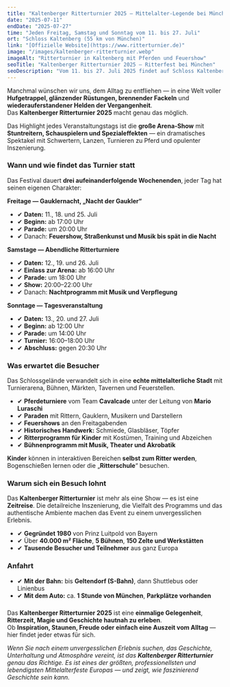 ```yaml
---
title: "Kaltenberger Ritterturnier 2025 — Mittelalter-Legende bei München"
date: "2025-07-11"
endDate: "2025-07-27"
time: "Jeden Freitag, Samstag und Sonntag vom 11. bis 27. Juli"
ort: "Schloss Kaltenberg (55 km von München)"
link: "[Offizielle Website](https://www.ritterturnier.de)"
image: "/images/kaltenberger-ritterturnier.webp"
imageAlt: "Ritterturnier in Kaltenberg mit Pferden und Feuershow"
seoTitle: "Kaltenberger Ritterturnier 2025 — Ritterfest bei München"
seoDescription: "Vom 11. bis 27. Juli 2025 findet auf Schloss Kaltenberg Europas größtes Ritterturnier mit Paraden, Feuershows und mittelalterlicher Atmosphäre statt."
---
```


Manchmal wünschen wir uns, dem Alltag zu entfliehen — in eine Welt voller **Hufgetrappel, glänzender Rüstungen, brennender Fackeln** und **wiederauferstandener Helden der Vergangenheit**.  
Das **Kaltenberger Ritterturnier 2025** macht genau das möglich.

Das Highlight jedes Veranstaltungstags ist die **große Arena-Show** mit **Stuntreitern, Schauspielern und Spezialeffekten** — ein dramatisches Spektakel mit Schwertern, Lanzen, Turnieren zu Pferd und opulenter Inszenierung.

### Wann und wie findet das Turnier statt

Das Festival dauert **drei aufeinanderfolgende Wochenenden**, jeder Tag hat seinen eigenen Charakter:

**Freitage — Gauklernacht, „Nacht der Gaukler“**  
- ✔ **Daten:** 11., 18. und 25. Juli  
- ✔ **Beginn:** ab 17:00 Uhr  
- ✔ **Parade:** um 20:00 Uhr  
- ✔ Danach: **Feuershow, Straßenkunst und Musik bis spät in die Nacht**

**Samstage — Abendliche Ritterturniere**  
- ✔ **Daten:** 12., 19. und 26. Juli  
- ✔ **Einlass zur Arena:** ab 16:00 Uhr  
- ✔ **Parade:** um 18:00 Uhr  
- ✔ **Show:** 20:00–22:00 Uhr  
- ✔ Danach: **Nachtprogramm mit Musik und Verpflegung**

**Sonntage — Tagesveranstaltung**  
- ✔ **Daten:** 13., 20. und 27. Juli  
- ✔ **Beginn:** ab 12:00 Uhr  
- ✔ **Parade:** um 14:00 Uhr  
- ✔ **Turnier:** 16:00–18:00 Uhr  
- ✔ **Abschluss:** gegen 20:30 Uhr

### Was erwartet die Besucher

Das Schlossgelände verwandelt sich in eine **echte mittelalterliche Stadt** mit Turnierarena, Bühnen, Märkten, Tavernen und Feuerstellen.

- ✔ **Pferdeturniere** vom Team **Cavalcade** unter der Leitung von **Mario Luraschi**  
- ✔ **Paraden** mit Rittern, Gauklern, Musikern und Darstellern  
- ✔ **Feuershows** an den Freitagabenden  
- ✔ **Historisches Handwerk:** Schmiede, Glasbläser, Töpfer  
- ✔ **Ritterprogramm für Kinder** mit Kostümen, Training und Abzeichen  
- ✔ **Bühnenprogramm mit Musik, Theater und Akrobatik**

**Kinder** können in interaktiven Bereichen **selbst zum Ritter werden**, Bogenschießen lernen oder die „**Ritterschule**“ besuchen.

### Warum sich ein Besuch lohnt

Das **Kaltenberger Ritterturnier** ist mehr als eine Show — es ist eine **Zeitreise**. Die detailreiche Inszenierung, die Vielfalt des Programms und das authentische Ambiente machen das Event zu einem unvergesslichen Erlebnis.

- ✔ **Gegründet 1980** von Prinz Luitpold von Bayern  
- ✔ Über **40.000 m² Fläche**, **5 Bühnen**, **150 Zelte und Werkstätten**  
- ✔ **Tausende Besucher und Teilnehmer** aus ganz Europa

### Anfahrt

- ✔ **Mit der Bahn:** bis **Geltendorf (S-Bahn)**, dann Shuttlebus oder Linienbus  
- ✔ **Mit dem Auto:** ca. **1 Stunde von München**, **Parkplätze vorhanden**

###

Das **Kaltenberger Ritterturnier 2025** ist eine **einmalige Gelegenheit**, **Ritterzeit, Magie und Geschichte hautnah zu erleben**.  
Ob **Inspiration, Staunen, Freude oder einfach eine Auszeit vom Alltag** — hier findet jeder etwas für sich.

_Wenn Sie nach einem unvergesslichen Erlebnis suchen, das Geschichte, Unterhaltung und Atmosphäre vereint, ist das **Kaltenberger Ritterturnier** genau das Richtige. Es ist eines der größten, professionellsten und lebendigsten Mittelalterfeste Europas — und zeigt, wie faszinierend Geschichte sein kann._
